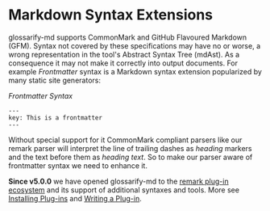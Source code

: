 # Markdown Syntax Extensions

[doc-conceptual-layers]: ./conceptual-layers.md
[doc-plugins]: ./plugins.md
[doc-plugins-dev]: ./plugins-dev.md
[remark-frontmatter]: https://npmjs.com/package/remark-frontmatter
[remark-plugins]: https://github.com/remarkjs/awesome-remark
[unified-config]: https://github.com/unifiedjs/unified-engine/blob/main/doc/configure.md

glossarify-md supports CommonMark and GitHub Flavoured Markdown (GFM). Syntax not covered by these specifications may have no or worse, a wrong representation in the tool's Abstract Syntax Tree (mdAst). As a consequence it may not make it correctly into output documents. For example *Frontmatter* syntax is a Markdown syntax extension popularized by many static site generators:

*Frontmatter Syntax*

```
---
key: This is a frontmatter
---
```

Without special support for it CommonMark compliant parsers like our remark parser will interpret the line of trailing dashes as *heading* markers and the text before them as *heading text*. So to make our parser aware of frontmatter syntax we need to enhance it.

**Since v5.0.0** we have opened glossarify-md to the [remark plug-in ecosystem][remark-plugins] and its support of additional syntaxes and tools. More see [Installing Plug-ins][doc-plugins] and [Writing a Plug-in][doc-plugins-dev].
